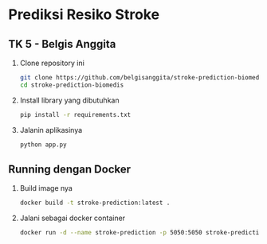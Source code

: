 # Prediksi Resiko Stroke  
## TK 5 - Belgis Anggita
1. Clone repository ini
    ```bash
    git clone https://github.com/belgisanggita/stroke-prediction-biomedis.git
    cd stroke-prediction-biomedis
    ```
2. Install library yang dibutuhkan
    ```bash
    pip install -r requirements.txt
    ```

3. Jalanin aplikasinya
    ```bash
    python app.py
    ```

## Running dengan Docker
1. Build image nya
    ```bash
    docker build -t stroke-prediction:latest .
    ```
2. Jalani sebagai docker container
    ```bash
    docker run -d --name stroke-prediction -p 5050:5050 stroke-prediction:latest
    ```
